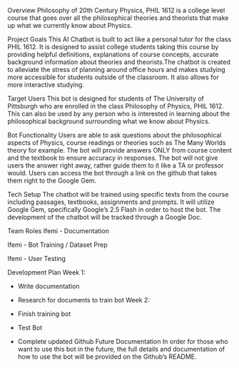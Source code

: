 Overview
Philosophy of 20th Century Physics, PHIL 1612 is a college level course that goes over all the philosophical theories and theorists that make up what we currently know about Physics.

Project Goals
This AI Chatbot is built to act like a personal tutor for the class PHIL 1612. It is designed to assist college students taking this course by providing helpful definitions, explanations of course concepts, accurate background information about theories and theorists.The chatbot is created to alleviate the stress of planning around office hours and makes studying more accessible for students outside of the classroom. It also allows for more interactive studying.

Target Users
This bot is designed for students of The University of Pittsburgh who are enrolled in the class Philosophy of Physics, PHIL 1612. This can also be used by any person who is interested in learning about the philosophical background surrounding what we know about Physics.

Bot Functionality
Users are able to ask questions about the philosophical aspects of Physics, course readings or theories such as The Many Worlds theory for example. The bot will provide answers ONLY from course content and the textbook to ensure accuracy in responses. The bot will not give users the answer right away, rather guide them to it like a TA or professor would. Users can access the bot through a link on the github that takes them right to the Google Gem.

Tech Setup
The chatbot will be trained using specific texts from the course including passages, textbooks, assignments and prompts. It will utilize Google Gem, specifically Google’s 2.5 Flash in order to host the bot. The development of the chatbot will be tracked through a Google Doc.

Team Roles
Ifemi - Documentation

Ifemi - Bot Training / Dataset Prep

Ifemi - User Testing

Development Plan
Week 1:

* Write documentation

* Research for documents to train bot
Week 2:

* Finish training bot

* Test Bot

* Complete updated Github
Future Documentation
In order for those who want to use this bot in the future, the full details and documentation of how to use the bot will be provided on the Github’s README.

